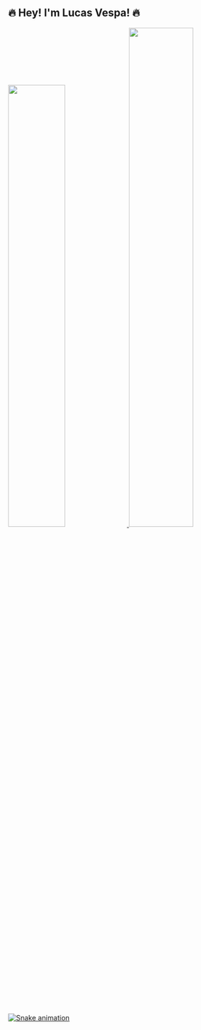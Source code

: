## 🔥 Hey! I'm Lucas Vespa! 🔥

<div>
  <a href="https://github.com/harrowzin">
  <img width="48%" src="https://github-readme-stats.vercel.app/api?username=harrowzin&show_icons=true&theme=tokyonight&include_all_commits=true&count_private=true"/>
  <img width="51%" src="https://github-readme-stats.vercel.app/api/top-langs/?username=harrowzin&layout=compact&langs_count=7&theme=tokyonight"/>
</div>
  
![Snake animation](https://github.com/harrowzin/harrowzin/blob/output/github-contribution-grid-snake.svg)

